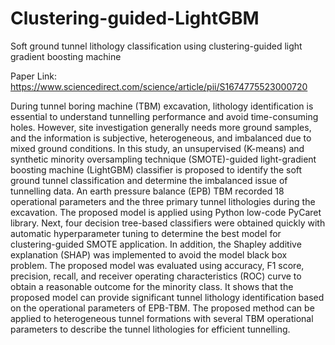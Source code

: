 # Clustering-guided-LightGBM
Soft ground tunnel lithology classification using clustering-guided light gradient boosting machine

Paper Link: https://www.sciencedirect.com/science/article/pii/S1674775523000720

During tunnel boring machine (TBM) excavation, lithology identification is essential to understand tunnelling performance and avoid time-consuming holes. However, site investigation generally needs more ground samples, and the information is subjective, heterogeneous, and imbalanced due to mixed ground conditions. In this study, an unsupervised (K-means) and synthetic minority oversampling technique (SMOTE)-guided light-gradient boosting machine (LightGBM) classifier is proposed to identify the soft ground tunnel classification and determine the imbalanced issue of tunnelling data. An earth pressure balance (EPB) TBM recorded 18 operational parameters and the three primary tunnel lithologies during the excavation. The proposed model is applied using Python low-code PyCaret library. Next, four decision tree-based classifiers were obtained quickly with automatic hyperparameter tuning to determine the best model for clustering-guided SMOTE application. In addition, the Shapley additive explanation (SHAP) was implemented to avoid the model black box problem. The proposed model was evaluated using accuracy, F1 score, precision, recall, and receiver operating characteristics (ROC) curve to obtain a reasonable outcome for the minority class. It shows that the proposed model can provide significant tunnel lithology identification based on the operational parameters of EPB-TBM. The proposed method can be applied to heterogeneous tunnel formations with several TBM operational parameters to describe the tunnel lithologies for efficient tunnelling.
